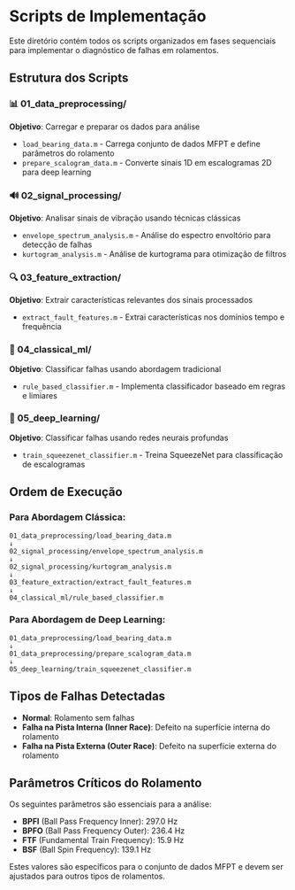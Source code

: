 # Scripts de Implementação

Este diretório contém todos os scripts organizados em fases sequenciais para implementar o diagnóstico de falhas em rolamentos.

## Estrutura dos Scripts

### 📊 01_data_preprocessing/
**Objetivo**: Carregar e preparar os dados para análise
- `load_bearing_data.m` - Carrega conjunto de dados MFPT e define parâmetros do rolamento
- `prepare_scalogram_data.m` - Converte sinais 1D em escalogramas 2D para deep learning

### 🔊 02_signal_processing/
**Objetivo**: Analisar sinais de vibração usando técnicas clássicas
- `envelope_spectrum_analysis.m` - Análise do espectro envoltório para detecção de falhas
- `kurtogram_analysis.m` - Análise de kurtograma para otimização de filtros

### 🔍 03_feature_extraction/
**Objetivo**: Extrair características relevantes dos sinais processados
- `extract_fault_features.m` - Extrai características nos domínios tempo e frequência

### 🧠 04_classical_ml/
**Objetivo**: Classificar falhas usando abordagem tradicional
- `rule_based_classifier.m` - Implementa classificador baseado em regras e limiares

### 🤖 05_deep_learning/
**Objetivo**: Classificar falhas usando redes neurais profundas
- `train_squeezenet_classifier.m` - Treina SqueezeNet para classificação de escalogramas

## Ordem de Execução

### Para Abordagem Clássica:
```
01_data_preprocessing/load_bearing_data.m
↓
02_signal_processing/envelope_spectrum_analysis.m
↓
02_signal_processing/kurtogram_analysis.m
↓
03_feature_extraction/extract_fault_features.m
↓
04_classical_ml/rule_based_classifier.m
```

### Para Abordagem de Deep Learning:
```
01_data_preprocessing/load_bearing_data.m
↓
01_data_preprocessing/prepare_scalogram_data.m
↓
05_deep_learning/train_squeezenet_classifier.m
```

## Tipos de Falhas Detectadas

- **Normal**: Rolamento sem falhas
- **Falha na Pista Interna (Inner Race)**: Defeito na superfície interna do rolamento
- **Falha na Pista Externa (Outer Race)**: Defeito na superfície externa do rolamento

## Parâmetros Críticos do Rolamento

Os seguintes parâmetros são essenciais para a análise:
- **BPFI** (Ball Pass Frequency Inner): 297.0 Hz
- **BPFO** (Ball Pass Frequency Outer): 236.4 Hz
- **FTF** (Fundamental Train Frequency): 15.9 Hz
- **BSF** (Ball Spin Frequency): 139.1 Hz

Estes valores são específicos para o conjunto de dados MFPT e devem ser ajustados para outros tipos de rolamentos.